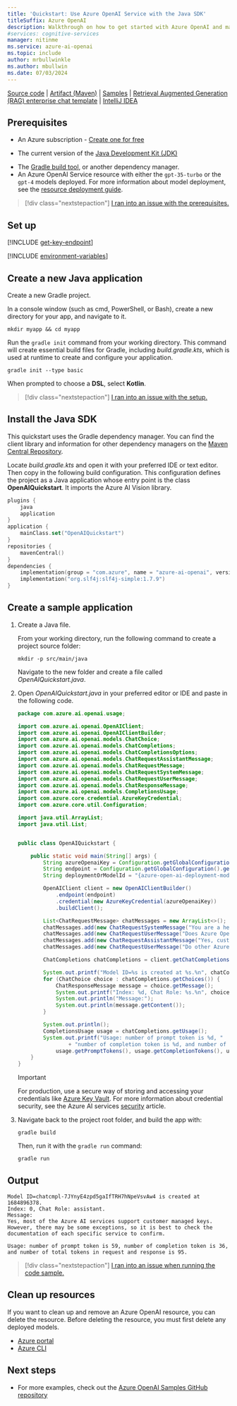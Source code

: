 ```yaml
---
title: 'Quickstart: Use Azure OpenAI Service with the Java SDK'
titleSuffix: Azure OpenAI
description: Walkthrough on how to get started with Azure OpenAI and make your first chat completions call with the Java SDK. 
#services: cognitive-services
manager: nitinme
ms.service: azure-ai-openai
ms.topic: include
author: mrbullwinkle
ms.author: mbullwin
ms.date: 07/03/2024
---
```


[Source code](https://github.com/Azure/azure-sdk-for-java/tree/main/sdk/openai/azure-ai-openai) | [Artifact (Maven)](https://central.sonatype.com/artifact/com.azure/azure-ai-openai/1.0.0-beta.10) | [Samples](https://github.com/Azure/azure-sdk-for-java/tree/main/sdk/openai/azure-ai-openai/src/samples) | [Retrieval Augmented Generation (RAG) enterprise chat template](/azure/developer/java/quickstarts/get-started-app-chat-template) | [IntelliJ IDEA](/azure/developer/java/toolkit-for-intellij/chatgpt-intellij) 

## Prerequisites

- An Azure subscription - [Create one for free](https://azure.microsoft.com/free/cognitive-services?azure-portal=true)
* The current version of the [Java Development Kit (JDK)](https://www.microsoft.com/openjdk)
- The [Gradle build tool](https://gradle.org/install/), or another dependency manager.
- An Azure OpenAI Service resource with either the `gpt-35-turbo` or the `gpt-4` models deployed. For more information about model deployment, see the [resource deployment guide](../how-to/create-resource.md).

> [!div class="nextstepaction"]
> [I ran into an issue with the prerequisites.](https://microsoft.qualtrics.com/jfe/form/SV_0Cl5zkG3CnDjq6O?PLanguage=JAVA&Pillar=AOAI&Product=Chatgpt&Page=quickstart&Section=Prerequisites)

## Set up

[!INCLUDE [get-key-endpoint](get-key-endpoint.md)]

[!INCLUDE [environment-variables](environment-variables.md)]

## Create a new Java application

Create a new Gradle project.

In a console window (such as cmd, PowerShell, or Bash), create a new directory for your app, and navigate to it.

```console
mkdir myapp && cd myapp
```

Run the `gradle init` command from your working directory. This command will create essential build files for Gradle, including *build.gradle.kts*, which is used at runtime to create and configure your application.

```console
gradle init --type basic
```

When prompted to choose a **DSL**, select **Kotlin**.


> [!div class="nextstepaction"]
> [I ran into an issue with the setup.](https://microsoft.qualtrics.com/jfe/form/SV_0Cl5zkG3CnDjq6O?PLanguage=JAVA&Pillar=AOAI&Product=Chatgpt&Page=quickstart&Section=Set-up-the-environment)

## Install the Java SDK

This quickstart uses the Gradle dependency manager. You can find the client library and information for other dependency managers on the [Maven Central Repository](https://central.sonatype.com/search?q=azure-ai-openai).

Locate *build.gradle.kts* and open it with your preferred IDE or text editor. Then copy in the following build configuration. This configuration defines the project as a Java application whose entry point is the class **OpenAIQuickstart**. It imports the Azure AI Vision library.

```kotlin
plugins {
    java
    application
}
application { 
    mainClass.set("OpenAIQuickstart")
}
repositories {
    mavenCentral()
}
dependencies {
    implementation(group = "com.azure", name = "azure-ai-openai", version = "1.0.0-beta.10")
    implementation("org.slf4j:slf4j-simple:1.7.9")
}
```

## Create a sample application

1. Create a Java file.

    From your working directory, run the following command to create a project source folder:

    ```console
    mkdir -p src/main/java
    ```

    Navigate to the new folder and create a file called *OpenAIQuickstart.java*. 


1. Open *OpenAIQuickstart.java* in your preferred editor or IDE and paste in the following code.

    ```java
    package com.azure.ai.openai.usage;

    import com.azure.ai.openai.OpenAIClient;
    import com.azure.ai.openai.OpenAIClientBuilder;
    import com.azure.ai.openai.models.ChatChoice;
    import com.azure.ai.openai.models.ChatCompletions;
    import com.azure.ai.openai.models.ChatCompletionsOptions;
    import com.azure.ai.openai.models.ChatRequestAssistantMessage;
    import com.azure.ai.openai.models.ChatRequestMessage;
    import com.azure.ai.openai.models.ChatRequestSystemMessage;
    import com.azure.ai.openai.models.ChatRequestUserMessage;
    import com.azure.ai.openai.models.ChatResponseMessage;
    import com.azure.ai.openai.models.CompletionsUsage;
    import com.azure.core.credential.AzureKeyCredential;
    import com.azure.core.util.Configuration;
    
    import java.util.ArrayList;
    import java.util.List;
    
   
    public class OpenAIQuickstart {

        public static void main(String[] args) {
            String azureOpenaiKey = Configuration.getGlobalConfiguration().get("AZURE_OPENAI_API_KEY");
            String endpoint = Configuration.getGlobalConfiguration().get("AZURE_OPENAI_ENDPOINT");
            String deploymentOrModelId = "{azure-open-ai-deployment-model-id}";
    
            OpenAIClient client = new OpenAIClientBuilder()
                .endpoint(endpoint)
                .credential(new AzureKeyCredential(azureOpenaiKey))
                .buildClient();
    
            List<ChatRequestMessage> chatMessages = new ArrayList<>();
            chatMessages.add(new ChatRequestSystemMessage("You are a helpful assistant."));
            chatMessages.add(new ChatRequestUserMessage("Does Azure OpenAI support customer managed keys?"));
            chatMessages.add(new ChatRequestAssistantMessage("Yes, customer managed keys are supported by Azure OpenAI?"));
            chatMessages.add(new ChatRequestUserMessage("Do other Azure AI services support this too?"));    
    
            ChatCompletions chatCompletions = client.getChatCompletions(deploymentOrModelId, new ChatCompletionsOptions(chatMessages));
    
            System.out.printf("Model ID=%s is created at %s.%n", chatCompletions.getId(), chatCompletions.getCreatedAt());
            for (ChatChoice choice : chatCompletions.getChoices()) {
                ChatResponseMessage message = choice.getMessage();
                System.out.printf("Index: %d, Chat Role: %s.%n", choice.getIndex(), message.getRole());
                System.out.println("Message:");
                System.out.println(message.getContent());
            }
    
            System.out.println();
            CompletionsUsage usage = chatCompletions.getUsage();
            System.out.printf("Usage: number of prompt token is %d, "
                    + "number of completion token is %d, and number of total tokens in request and response is %d.%n",
                usage.getPromptTokens(), usage.getCompletionTokens(), usage.getTotalTokens());
        }
    }
    ```


    > [!IMPORTANT]
    > For production, use a secure way of storing and accessing your credentials like [Azure Key Vault](../../../key-vault/general/overview.md). For more information about credential security, see the Azure AI services [security](../../security-features.md) article.

1. Navigate back to the project root folder, and build the app with:

   ```console
   gradle build
   ```
   
   Then, run it with the `gradle run` command:
   
   ```console
   gradle run
   ```


## Output

```output
Model ID=chatcmpl-7JYnyE4zpd5gaIfTRH7hNpeVsvAw4 is created at 1684896378.
Index: 0, Chat Role: assistant.
Message:
Yes, most of the Azure AI services support customer managed keys. However, there may be some exceptions, so it is best to check the documentation of each specific service to confirm.

Usage: number of prompt token is 59, number of completion token is 36, and number of total tokens in request and response is 95.
```

> [!div class="nextstepaction"]
> [I ran into an issue when running the code sample.](https://microsoft.qualtrics.com/jfe/form/SV_0Cl5zkG3CnDjq6O?PLanguage=JAVA&Pillar=AOAI&Product=Chatgpt&Page=quickstart&Section=Create-application)

## Clean up resources

If you want to clean up and remove an Azure OpenAI resource, you can delete the resource. Before deleting the resource, you must first delete any deployed models.

- [Azure portal](../../multi-service-resource.md?pivots=azportal#clean-up-resources)
- [Azure CLI](../../multi-service-resource.md?pivots=azcli#clean-up-resources)

## Next steps

* For more examples, check out the [Azure OpenAI Samples GitHub repository](https://aka.ms/AOAICodeSamples)

